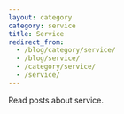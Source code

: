 ```yaml
---
layout: category
category: service
title: Service
redirect_from:
  - /blog/category/service/
  - /blog/service/
  - /category/service/
  - /service/
---
```

Read posts about service.